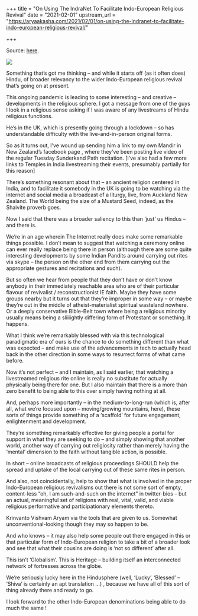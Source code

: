 +++
title = "On Using The IndraNet To Facilitate Indo-European Religious Revival"
date = "2021-02-01"
upstream_url = "https://aryaakasha.com/2021/02/01/on-using-the-indranet-to-facilitate-indo-european-religious-revival/"

+++

Source: [here](https://aryaakasha.com/2021/02/01/on-using-the-indranet-to-facilitate-indo-european-religious-revival/).

![](https://aryaakasha.files.wordpress.com/2021/02/revolt-against-the-current-yuga.png?w=850)

Something that’s got me thinking – and while it starts off (as it often does) Hindu, of broader relevancy to the wider Indo-European religious revival that’s going on at present.

This ongoing pandemic is leading to some interesting – and creative – developments in the religious sphere. I got a message from one of the guys I look in a religious sense asking if I was aware of any livestreams of Hindu religious functions.

He’s in the UK, which is presently going through a lockdown – so has understandable difficulty with the live-and-in-person original forms.

So as it turns out, I’ve wound up sending him a link to my own Mandir in New Zealand’s facebook page , where they’ve been posting live video of the regular Tuesday Sunderkand Path recitation. \[I’ve also had a few more links to Temples in India livestreaming their events, presumably partially for this reason\]

There’s something resonant about that – an ancient religion centered in India, and to facilitate it somebody in the UK is going to be watching via the internet and social media a broadcast of a liturgy, live, from Auckland New Zealand. The World being the size of a Mustard Seed, indeed, as the Shaivite proverb goes.

Now I said that there was a broader saliency to this than ‘just’ us Hindus – and there is.

We’re in an age wherein The Internet really does make some remarkable things possible. I don’t mean to suggest that watching a ceremony online can ever really replace being there in person (although there are some quite interesting developments by some Indian Pandits around carrying out rites via skype – the person on the other end from them carrying out the appropriate gestures and recitations and such).

But so often we hear from people that they don’t have or don’t know anybody in their immediately reachable area who are of their particular flavour of revivalist / reconstructionist IE faith. Maybe they have some groups nearby but it turns out that they’re improper in some way – or maybe they’re out in the middle of atheist-materialist spiritual wasteland nowhere. Or a deeply conservative Bible-Belt town where being a religious minority usually means being a sliiiightly differing form of Protestant or something. It happens.

What I think we’re remarkably blessed with via this technological paradigmatic era of ours is the chance to do something different than what was expected – and make use of the advancements in tech to actually head back in the other direction in some ways to resurrect forms of what came before.

Now it’s not perfect – and I maintain, as I said earlier, that watching a livestreamed religious rite online is really no substitute for actually physically being there for one. But I also maintain that there is a more than zero benefit to being able to this over simply having nothing at all.

And, perhaps more importantly – in the medium-to-long-run (which is, after all, what we’re focused upon – moving/growing mountains, here), these sorts of things provide something of a ‘scaffold’ for future engagement, enlightenment and development.

They’re something remarkably effective for giving people a portal for support in what they are seeking to do – and simply showing that another world, another way of carrying out religiosity rather than merely having the ‘mental’ dimension to the faith without tangible action, is possible.

In short – online broadcasts of religious proceedings SHOULD help the spread and uptake of the local carrying out of these same rites in person.

And also, not coincidentally, help to show that what is involved in the proper Indo-European religious revivalisms out there is not some sort of empty, content-less “oh, I am such-and-such on the internet” in twitter-bios – but an actual, meaningful set of religions with real, vital, valid, and viable religious performative and participationary elements thereto.

Krinvanto Vishvam Aryam via the tools that are given to us. Somewhat unconventional-looking though they may so happen to be.

And who knows – it may also help some people out there engaged in this or that particular form of Indo-European religion to take a bit of a broader look and see that what their cousins are doing is ‘not so different’ after all.

This isn’t ‘Globalism’. This is Heritage – building itself an interconnected network of fortresses across the globe.

We’re seriously lucky here in the Hindusphere (well, ‘Lucky’, ‘Blessed’ – ‘Shiva’ is certainly an apt translation …) , because we have all of this sort of thing already there and ready to go.

I look forward to the other Indo-European denominations being able to do much the same !